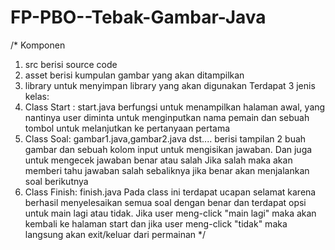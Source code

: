 # FP-PBO--Tebak-Gambar-Java
/*
Komponen
1. src 
  berisi source code
2. asset 
  berisi kumpulan gambar yang akan ditampilkan
3. library 
untuk menyimpan library yang akan digunakan
Terdapat 3 jenis kelas:
1. Class Start : start.java
   berfungsi untuk menampilkan halaman awal, yang nantinya user diminta untuk menginputkan nama pemain
   dan sebuah tombol untuk melanjutkan ke pertanyaan pertama
2. Class Soal: gambar1.java,gambar2.java dst....
   berisi tampilan 2 buah gambar dan sebuah kolom input untuk mengisikan jawaban. Dan juga untuk mengecek jawaban benar atau salah
   Jika salah maka akan memberi tahu jawaban salah sebaliknya jika benar akan menjalankan soal berikutnya
3. Class Finish: finish.java
   Pada class ini terdapat ucapan selamat karena berhasil menyelesaikan semua soal dengan benar dan terdapat opsi untuk main lagi atau tidak.
   Jika user meng-click "main lagi" maka akan kembali ke halaman start dan jika user meng-click "tidak" maka langsung akan exit/keluar dari permainan
*/

